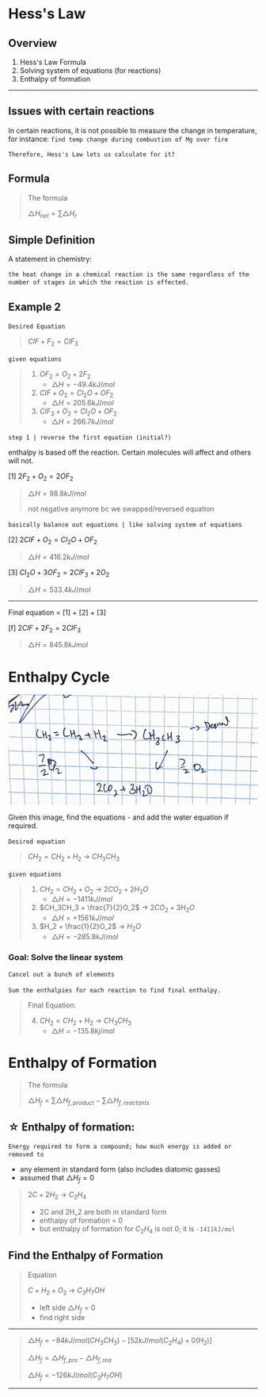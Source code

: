 # Hess's Law

## Overview

1. Hess's Law Formula
2. Solving system of equations (for reactions)
3. Enthalpy of formation

---

## Issues with certain reactions

In certain reactions, it is not possible to measure the change in temperature, for instance: `find temp change during combustion of Mg over fire`

    Therefore, Hess's Law lets us calculate for it?

## Formula

> The formula
>
> $\triangle{H_{net}} = \sum \triangle{H_r}$

## Simple Definition

A statement in chemistry:

    the heat change in a chemical reaction is the same regardless of the number of stages in which the reaction is effected.

<!-- ## Example
Given a reaction between Mg and fire, the Mg will react to form MgO

`Desired Equation`
1. $Mg + \frac{1}{2}O_2 = MgO$

    - $\triangle{H} = -231.2kJ/mol$

`Given equations`

2. $MgO + 2HCl_{aq} = MgCl_2 + H_{2g}$

    - $\triangle{H} = -95kJ/mol$

3. $2H_2 + O_2 = MgO$

    - $\triangle{H} = -422kJ/mol$

`insert`

### [1]
find online ...

 -->

## Example 2

`Desired Equation`

> $ClF + F_2 = ClF_3$

`given equations`

> 1.  $OF_2 = O_2 + 2F_2$
>     - $\triangle{H} = -49.4kJ/mol$
> 2.  $ClF+O_2 = Cl_2O + OF_2$
>     - $\triangle{H} = 205.6kJ/mol$
> 3.  $ClF_3 + O_2 = Cl_2O + OF_2$
>     - $\triangle{H} = 266.7kJ/mol$

`step 1 | reverse the first equation (initial?)`

enthalpy is based off the reaction. Certain molecules will affect and others will not.

[1] $2F_2 + O_2 = 2OF_2$

> $\triangle{H} = 98.8kJ/mol$
>
> not negative anymore bc we swapped/reversed equation

`basically balance out equations | like solving system of equations`

[2] $2ClF + O_2 = Cl_2O + OF_2$

> $\triangle{H} = 416.2kJ/mol$

[3] $Cl_2O + 3OF_2 = 2ClF_3 + 2O_2$

> $\triangle{H} = 533.4kJ/mol$

---

Final equation = [1] + [2] + [3]

[f] $2ClF + 2F_2 = 2ClF_3$

> $\triangle{H} = 845.8kJmol$

# Enthalpy Cycle

![Figure 1](../images/1.2fig1.jpg)

Given this image, find the equations - and add the water equation if required.

`Desired equation`

> $CH_2=CH_2 + H_2$ &rarr; $CH_3CH_3$

`given equations`

> 1.  $CH_2=CH_2 + O_2$ &rarr; $2CO_2 + 2H_2O$
>     - $\triangle{H} = -1411kJ/mol$
> 2.  $CH_3CH_3 + \frac{7}{2}O_2$ &rarr; $2CO_2 + 3H_2O$
>     - $\triangle{H} = +1561kJ/mol$
> 3.  $H_2 + \frac{1}{2}O_2$ &rarr; $H_2O$
>     - $\triangle{H} = -285.8kJ/mol$

### Goal: Solve the linear system

    Cancel out a bunch of elements

    Sum the enthalpies for each reaction to find final enthalpy.

> Final Equation:
>
> 4. $CH_2=CH_2 + H_2$ &rarr; $CH_3CH_3$
>    - $\triangle{H}=-135.8kj/mol$

# Enthalpy of Formation

> The formula
>
> $\triangle{H}_f = \sum{\triangle{H}_{f,product}} - \sum{\triangle{H}_{f,reactants}}$

## &star; Enthalpy of formation:

    Energy required to form a compound; how much energy is added or removed to

- any element in standard form (also includes diatomic gasses)
- assumed that $\triangle{H}_f = 0$

> $2C + 2H_2$ &rarr; $C_2H_4$
>
> - 2C and 2H_2 are both in standard form
> - enthalpy of formation = 0
> - but enthalpy of formation for $C_2H_4$ is not 0; it is `-1411kJ/mol`

## Find the Enthalpy of Formation

> Equation
>
> $C + H_2 + O_2$ &rarr; $C_3H_7OH$
>
> - left side $\triangle{H}_f = 0$
> - find right side

---

> $\triangle{H}_f = -84kJ/mol (CH_3CH_3) - [52kJ/mol (C_2H_4) + 0(H_2)]$
>
> $\triangle{H}_f = \triangle{H}_{f,pro} - \triangle{H}_{f,rea}$
>
> $\triangle{H}_f = -126kJ/mol (C_3H_7OH)$

---
